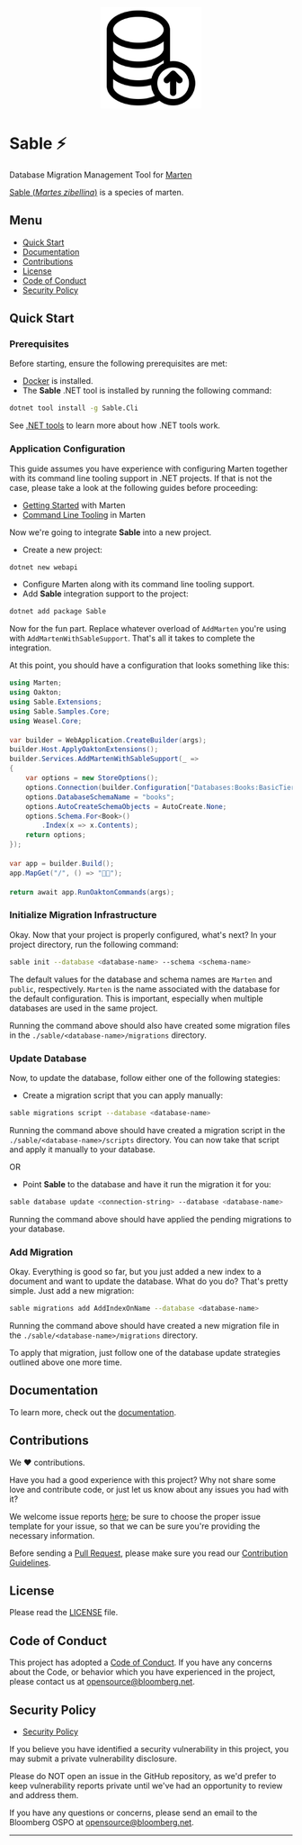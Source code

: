 <p align="center">
  <a href="https://bloomberg.github.io/sable/" target="_blank" rel="noopener noreferrer">
    <img width="180" src="./_docs/public/logo.svg" alt="Sable logo">
  </a>
</p>

# Sable ⚡

Database Migration Management Tool for [Marten](https://github.com/JasperFx/marten)

[Sable (*Martes zibellina*)](https://en.wikipedia.org/wiki/Sable) is a species of marten.

## Menu

- [Quick Start](#quick-start)
- [Documentation](#documentation)
- [Contributions](#contributions)
- [License](#license)
- [Code of Conduct](#code-of-conduct)
- [Security Policy](#security-policy)

## Quick Start

### Prerequisites

Before starting, ensure the following prerequisites are met:
- [Docker](https://docs.docker.com/engine/install/) is installed.
- The **Sable** .NET tool is installed by running the following command:

```bash
dotnet tool install -g Sable.Cli
```

See [.NET tools](https://learn.microsoft.com/en-us/dotnet/core/tools/global-tools) to learn more about how .NET tools work.

### Application Configuration

This guide assumes you have experience with configuring Marten together with its command line tooling support in .NET projects. If that is not the case, please take a look at the following guides before proceeding:
- [Getting Started](https://martendb.io/getting-started.html) with Marten
- [Command Line Tooling](https://martendb.io/configuration/cli.html#command-line-tooling) in Marten

Now we're going to integrate **Sable** into a new project.

- Create a new project:
```bash
dotnet new webapi
```
- Configure Marten along with its command line tooling support.
- Add **Sable** integration support to the project:
```bash
dotnet add package Sable
```

Now for the fun part. Replace whatever overload of `AddMarten` you're using with `AddMartenWithSableSupport`. That's all it takes to complete the integration.

At this point, you should have a configuration that looks something like this:
```c#
using Marten;
using Oakton;
using Sable.Extensions;
using Sable.Samples.Core;
using Weasel.Core;

var builder = WebApplication.CreateBuilder(args);
builder.Host.ApplyOaktonExtensions();
builder.Services.AddMartenWithSableSupport(_ =>
{
    var options = new StoreOptions();
    options.Connection(builder.Configuration["Databases:Books:BasicTier"]);
    options.DatabaseSchemaName = "books";
    options.AutoCreateSchemaObjects = AutoCreate.None;
    options.Schema.For<Book>()
        .Index(x => x.Contents);
    return options;
});

var app = builder.Build();
app.MapGet("/", () => "💪🏾");

return await app.RunOaktonCommands(args);
```

### Initialize Migration Infrastructure

Okay. Now that your project is properly configured, what's next?
In your project directory, run the following command:

```bash 
sable init --database <database-name> --schema <schema-name>
```

The default values for the database and schema names are `Marten` and `public`, respectively.
`Marten` is the name associated with the database for the default configuration. This is important, especially when multiple databases are used in the same project.

Running the command above should also have created some migration files in the `./sable/<database-name>/migrations` directory.

### Update Database

Now, to update the database, follow either one of the following stategies:
- Create a migration script that you can apply manually:

```bash 
sable migrations script --database <database-name>
```

Running the command above should have created a migration script in the `./sable/<database-name>/scripts` directory.
You can now take that script and apply it manually to your database.

OR

- Point **Sable** to the database and have it run the migration it for you:

```bash 
sable database update <connection-string> --database <database-name>
```

Running the command above should have applied the pending migrations to your database.

### Add Migration
Okay. Everything is good so far, but you just added a new index to a document and want to update the database. What do you do?
That's pretty simple. Just add a new migration:

```bash 
sable migrations add AddIndexOnName --database <database-name>
```

Running the command above should have created a new migration file in the `./sable/<database-name>/migrations` directory.

To apply that migration, just follow one of the database update strategies outlined above one more time.

## Documentation

To learn more, check out the [documentation](https://bloomberg.github.io/sable/).

## Contributions

We :heart: contributions.

Have you had a good experience with this project? Why not share some love and contribute code, or just let us know about any issues you had with it?

We welcome issue reports [here](../../issues); be sure to choose the proper issue template for your issue, so that we can be sure you're providing the necessary information.

Before sending a [Pull Request](../../pulls), please make sure you read our [Contribution Guidelines](https://github.com/bloomberg/.github/blob/master/CONTRIBUTING.md).

## License

Please read the [LICENSE](LICENSE) file.

## Code of Conduct

This project has adopted a [Code of Conduct](https://github.com/bloomberg/.github/blob/master/CODE_OF_CONDUCT.md).
If you have any concerns about the Code, or behavior which you have experienced in the project, please
contact us at opensource@bloomberg.net.

## Security Policy

- [Security Policy](https://github.com/bloomberg/sable/security/policy)

If you believe you have identified a security vulnerability in this project, you may submit a private vulnerability disclosure.

Please do NOT open an issue in the GitHub repository, as we'd prefer to keep vulnerability reports private until we've had an opportunity to review and address them.

If you have any questions or concerns, please send an email to the Bloomberg OSPO at opensource@bloomberg.net.

---
